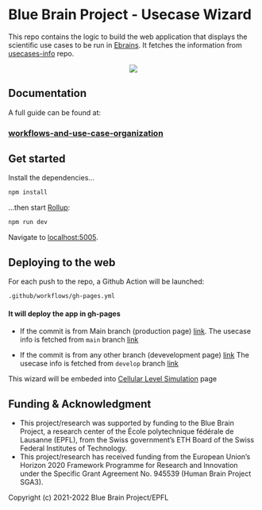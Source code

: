 # Blue Brain Project - Usecase Wizard

This repo contains the logic to build the web application that displays the scientific use cases to be run in [Ebrains](https://ebrains.hbp.eu/). It fetches the information from [usecases-info](https://github.com/ebrains-cls-interactive/usecases-info) repo.

<p align="center">
  <img src="https://user-images.githubusercontent.com/4954312/173317350-e85cc01a-0bcc-4ec8-a192-7d956a059374.gif">
</p>

## Documentation

A full guide can be found at:

### [workflows-and-use-case-organization](https://ebrains-cls-interactive.github.io/docs/getting_started/getting_started.html#workflows-and-use-case-organization)

## Get started

Install the dependencies...

```bash
npm install
```

...then start [Rollup](https://rollupjs.org):

```bash
npm run dev
```

Navigate to [localhost:5005](http://localhost:5005).

## Deploying to the web

For each push to the repo, a Github Action will be launched:

`.github/workflows/gh-pages.yml`

#### It will deploy the app in gh-pages
- If the commit is from Main branch (production page) [link](https://bluebrain.github.io/bsp-usecase-wizard/index.html). The usecase info is fetched from `main` branch [link](https://github.com/ebrains-cls-interactive/usecases-info/blob/main/usecases-info.json)

- If the commit is from any other branch (devevelopment page) [link](https://bluebrain.github.io/bsp-usecase-wizard/dev/index.html) The usecase info is fetched from `develop` branch [link](https://github.com/ebrains-cls-interactive/usecases-info/blob/develop/usecases-info.json)

This wizard will be embeded into [Cellular Level Simulation](https://github.com/ebrains-cls-interactive/ebrains-cls-interactive.github.io) page


## Funding & Acknowledgment
- This project/research was supported by funding to the Blue Brain Project, a research center of the École polytechnique fédérale de Lausanne (EPFL), from the Swiss government’s ETH Board of the Swiss Federal Institutes of Technology.
- This project/research has received funding from the European Union’s Horizon 2020 Framework Programme for Research and Innovation under the Specific Grant Agreement No. 945539 (Human Brain Project SGA3).

Copyright (c) 2021-2022 Blue Brain Project/EPFL
